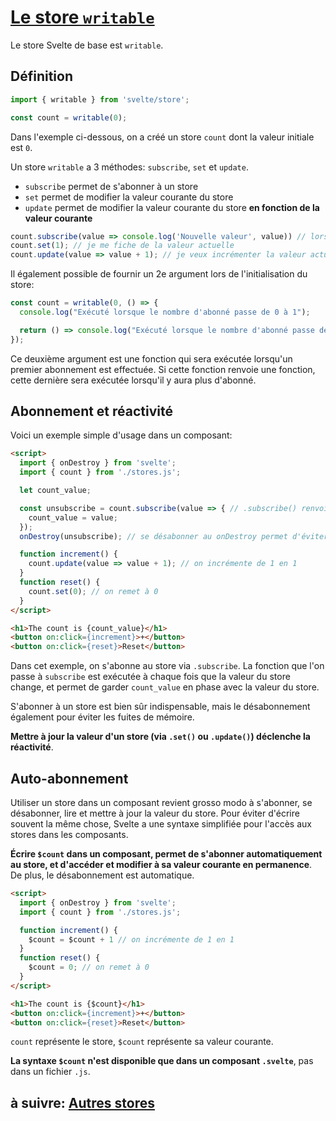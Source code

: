 # [Le store `writable`](https://svelte.dev/docs#svelte_store)

Le store Svelte de base est `writable`.

## Définition

```js
import { writable } from 'svelte/store';

const count = writable(0);
```

Dans l'exemple ci-dessous, on a créé un store `count` dont la valeur initiale est `0`.

Un store `writable` a 3 méthodes: `subscribe`, `set` et `update`.

- `subscribe` permet de s'abonner à un store
- `set` permet de modifier la valeur courante du store
- `update` permet de modifier la valeur courante du store **en fonction de la valeur courante**

```js
count.subscribe(value => console.log('Nouvelle valeur', value)) // lorsque count change de valeur, je réagis
count.set(1); // je me fiche de la valeur actuelle
count.update(value => value + 1); // je veux incrémenter la valeur actuelle
```

Il également possible de fournir un 2e argument lors de l'initialisation du store:

```js
const count = writable(0, () => {
  console.log("Exécuté lorsque le nombre d'abonné passe de 0 à 1");

  return () => console.log("Exécuté lorsque le nombre d'abonné passe de 1 à 0");
});
```

Ce deuxième argument est une fonction qui sera exécutée lorsqu'un premier abonnement est effectuée. Si cette fonction renvoie une fonction, cette dernière sera exécutée lorsqu'il y aura plus d'abonné.

## Abonnement et réactivité

Voici un exemple simple d'usage dans un composant:

```html
<script>
  import { onDestroy } from 'svelte';
  import { count } from './stores.js';

  let count_value;

  const unsubscribe = count.subscribe(value => { // .subscribe() renvoie une fonction
    count_value = value;
  });
  onDestroy(unsubscribe); // se désabonner au onDestroy permet d'éviter les fuites de mémoire

  function increment() {
    count.update(value => value + 1); // on incrémente de 1 en 1
  }
  function reset() {
    count.set(0); // on remet à 0
  }
</script>

<h1>The count is {count_value}</h1>
<button on:click={increment}>+</button>
<button on:click={reset}>Reset</button>
```

Dans cet exemple, on s'abonne au store via `.subscribe`. La fonction que l'on passe à `subscribe` est exécutée à chaque fois que la valeur du store change, et permet de garder `count_value` en phase avec la valeur du store.

S'abonner à un store est bien sûr indispensable, mais le désabonnement également pour éviter les fuites de mémoire.

**Mettre à jour la valeur d'un store (via `.set()` ou `.update()`) déclenche la réactivité**.

## Auto-abonnement

Utiliser un store dans un composant revient grosso modo à s'abonner, se désabonner, lire et mettre à jour la valeur du store. Pour éviter d'écrire souvent la même chose, Svelte a une syntaxe simplifiée pour l'accès aux stores dans les composants.

**Écrire `$count` dans un composant, permet de s'abonner automatiquement au store, et d'accéder et modifier à sa valeur courante en permanence**. De plus, le désabonnement est automatique.

```html
<script>
  import { onDestroy } from 'svelte';
  import { count } from './stores.js';

  function increment() {
    $count = $count + 1 // on incrémente de 1 en 1
  }
  function reset() {
    $count = 0; // on remet à 0
  }
</script>

<h1>The count is {$count}</h1>
<button on:click={increment}>+</button>
<button on:click={reset}>Reset</button>
```

`count` représente le store, `$count` représente sa valeur courante.

**La syntaxe `$count` n'est disponible que dans un composant `.svelte`**, pas dans un fichier `.js`.

## à suivre: [Autres stores](../4_stores/4-3_other.md)
